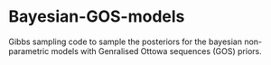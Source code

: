 # Bayesian-GOS-models

Gibbs sampling code to sample the posteriors for the bayesian non-parametric models with Genralised Ottowa sequences (GOS) priors.

